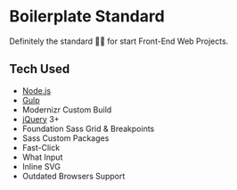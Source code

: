 # Boilerplate Standard
Definitely the standard 👌🏽 for start Front-End Web Projects.

## Tech Used

- [Node.js](https://nodejs.org/) 
- [Gulp](http://gulpjs.com) 
- Modernizr Custom Build 
- [jQuery](http://jquery.com) 3+ 
- Foundation Sass Grid & Breakpoints 
- Sass Custom Packages
- Fast-Click
- What Input
- Inline SVG 
- Outdated Browsers Support
